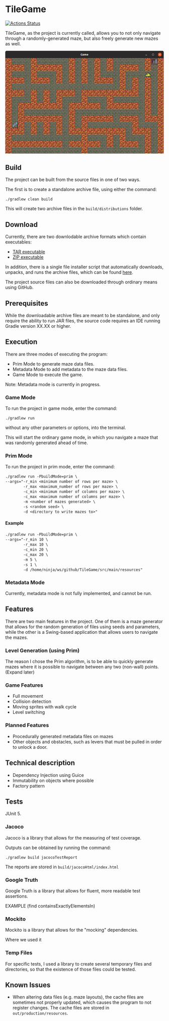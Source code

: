 # TileGame

[![Actions Status](https://github.com/simongreene02/TileGame/workflows/java-ci-workflow/badge.svg)](https://github.com/simongreene02/TileGame/actions)

TileGame, as the project is currently called, allows you to not only navigate through a randomly-generated maze, but also freely generate new mazes as well.

![alt text](images/mainScreenshot.png "Game Screenshot")

## Build

The project can be built from the source files in one of two ways.

The first is to create a standalone archive file, using either the command: 

    ./gradlew clean build


This will create two archive files in the `build/distributions` folder.


## Download

Currently, there are two downlodable archive formats which contain executables: 

- [TAR executable](https://docs.google.com/uc?id=1pNcErfYGLQ-cgsitLnLyn7KvzemaSwuZ&export=download)
- [ZIP executable](https://docs.google.com/uc?id=1CGXmqsu3aXeHxtu1B59-hNaCi_jVQoKa&export=download)

In addition, there is a single file installer script that automatically downloads, unpacks, and runs the archive files, 
which can be found [here](https://github.com/simongreene02/TileGame/raw/master/script/installer_script.bash).

The project source files can also be downloaded through ordinary means using GitHub.

## Prerequisites

While the downloadable archive files are meant to be standalone, and only require the ability to run JAR files, 
the source code requires an IDE running Gradle version XX.XX or higher.

## Execution

There are three modes of executing the program: 
- Prim Mode to generate maze data files.
- Metadata Mode to add metadata to the maze data files.
- Game Mode to execute the game.

Note: Metadata mode is currently in progress.

### Game Mode

To run the project in game mode, enter the command:

    ./gradlew run

without any other parameters or options, into the terminal.

This will start the ordinary game mode, in which you navigate a maze that was randomly generated ahead of time.

### Prim Mode

To run the project in prim mode, enter the command:

    ./gradlew run -PbuildMode=prim \
    --args="-r_min <minimum number of rows per maze> \
            -r_max <maximum_number of rows per maze> \
            -c_min <minimum number of columns per maze> \
            -c_max <maximum number of columns per maze> \
            -m <number of mazes generated> \
            -s <random seed> \
            -d <directory to write mazes to>"

#### Example

    ./gradlew run -PbuildMode=prim \
    --args="-r_min 10 \
            -r_max 10 \
            -c_min 20 \
            -c_max 20 \
            -m 5 \
            -s 1 \
            -d /home/ninja/ws/github/TileGame/src/main/resources"

### Metadata Mode

Currently, metadata mode is not fully implemented, and cannot be run.

## Features

There are two main features in the project. One of them is a maze generator that allows for the random generation of 
files using seeds and parameters, while the other is a Swing-based application that allows users to navigate the mazes.

### Level Generation (using Prim)

The reason I chose the Prim algorithm, is to be able to quickly generate mazes where it is possible to navigate between any two (non-wall) 
points. (Expand later)

### Game Features

- Full movement
- Collision detection
- Moving sprites with walk cycle
- Level switching

### Planned Features

- Procedurally generated metadata files on mazes
- Other objects and obstacles, such as levers that must be pulled in order to unlock a door.


## Technical description

- Dependency Injection using Guice
- Immutability on objects where possible
- Factory pattern


## Tests
JUnit 5.

### Jacoco

Jacoco is a library that allows for the measuring of test coverage.

Outputs can be obtained by running the command:

    ./gradlew build jacocoTestReport
    
The reports are stored in `build/jacocoHtml/index.html`

### Google Truth

Google Truth is a library that allows for fluent, more readable test assertions.

EXAMPLE (find containsExactlyElementsIn)

### Mockito

Mockito is a library that allows for the "mocking" dependencies.

Where we used it

### Temp Files

For specific tests, I used a library to create several temporary files and directories, so that the existence of those 
files could be tested.

## Known Issues

- When altering data files (e.g. maze layouts), the cache files are sometimes not properly updated, which causes the 
program to not register changes. The cache files are stored in `out/production/resources`.